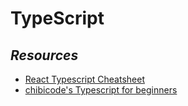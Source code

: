 # TypeScript

## *Resources*

- [React Typescript Cheatsheet](https://react-typescript-cheatsheet.netlify.app/)
- [chibicode's Typescript for beginners](https://ts.chibicode.com/todo/)
